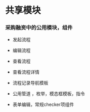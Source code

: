 # 共享模块

### 采购融资中的公用模块，组件

+ 发起流程

+ 编辑流程

+ 查看流程

+ 查看流程详情

+ 流程记录导航模板

+ 公用管道 ，枚举，模态框模板，指令

+ 表单编辑，常规checker项组件
